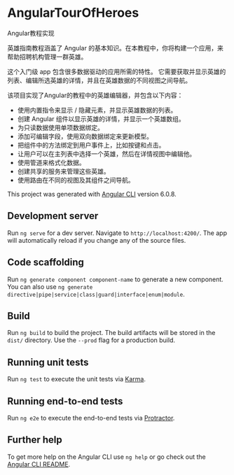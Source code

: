 # AngularTourOfHeroes

Angular教程实现

英雄指南教程涵盖了 Angular 的基本知识。在本教程中，你将构建一个应用，来帮助招聘机构管理一群英雄。

这个入门级 app 包含很多数据驱动的应用所需的特性。 它需要获取并显示英雄的列表、编辑所选英雄的详情，并且在英雄数据的不同视图之间导航。

该项目实现了Angular的教程中的英雄编辑器，并包含以下内容：
+ 使用内置指令来显示 / 隐藏元素，并显示英雄数据的列表。
+ 创建 Angular 组件以显示英雄的详情，并显示一个英雄数组。
+ 为只读数据使用单项数据绑定。
+ 添加可编辑字段，使用双向数据绑定来更新模型。
+ 把组件中的方法绑定到用户事件上，比如按键和点击。
+ 让用户可以在主列表中选择一个英雄，然后在详情视图中编辑他。
+ 使用管道来格式化数据。
+ 创建共享的服务来管理这些英雄。
+ 使用路由在不同的视图及其组件之间导航。

This project was generated with [Angular CLI](https://github.com/angular/angular-cli) version 6.0.8.

## Development server

Run `ng serve` for a dev server. Navigate to `http://localhost:4200/`. The app will automatically reload if you change any of the source files.

## Code scaffolding

Run `ng generate component component-name` to generate a new component. You can also use `ng generate directive|pipe|service|class|guard|interface|enum|module`.

## Build

Run `ng build` to build the project. The build artifacts will be stored in the `dist/` directory. Use the `--prod` flag for a production build.

## Running unit tests

Run `ng test` to execute the unit tests via [Karma](https://karma-runner.github.io).

## Running end-to-end tests

Run `ng e2e` to execute the end-to-end tests via [Protractor](http://www.protractortest.org/).

## Further help

To get more help on the Angular CLI use `ng help` or go check out the [Angular CLI README](https://github.com/angular/angular-cli/blob/master/README.md).
